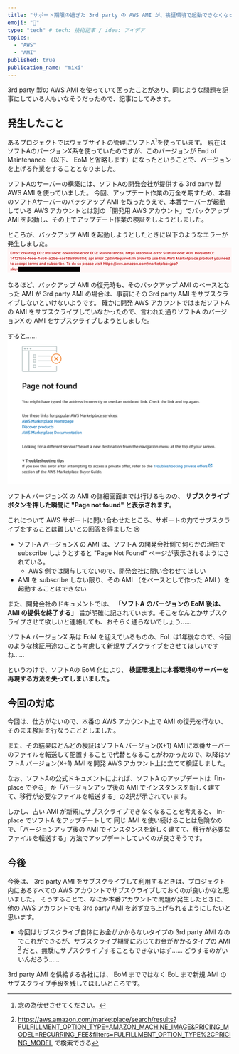 ```yaml
---
title: "サポート期限の過ぎた 3rd party の AWS AMI が、検証環境で起動できなくなって困った話"
emoji: "🚨"
type: "tech" # tech: 技術記事 / idea: アイデア
topics: 
  - "AWS"
  - "AMI"
published: true
publication_name: "mixi"
---
```


3rd party 製の AWS AMI を使っていて困ったことがあり、同じような問題を記事にしている人もいなそうだったので、記事にしてみます。


## 発生したこと

あるプロジェクトではウェブサイトの管理にソフトA[^1]を使っています。
現在はソフトAのバージョンX系を使っていたのですが、このバージョンが End of Maintenance （以下、 EoM と省略します）になったということで、バージョンを上げる作業をすることとなりました。

[^1]:念の為伏せさせてください。

ソフトAのサーバーの構築には、ソフトAの開発会社が提供する 3rd party 製 AWS AMI を使っていました。
今回、アップデート作業の万全を期すため、本番のソフトAサーバーのバックアップ AMI を取ったうえで、本番サーバーが起動している AWS アカウントとは別の「開発用 AWS アカウント」でバックアップ AMI を起動し、その上でアップデート作業の検証をしようとしました。

ところが、バックアップ AMI を起動しようとしたときに以下のようなエラーが発生しました。
![](/images/aws-third-party-ami-eom-issue/1.png)

なるほど、バックアップ AMI の復元時も、そのバックアップ AMI のベースとなった AMI が 3rd party AMI の場合は、事前にその 3rd party AMI をサブスクライブしないといけないようです。
確かに開発 AWS アカウントではまだソフトA の AMI をサブスクライブしていなかったので、言われた通りソフトA のバージョンX の AMI をサブスクライブしようとしました。

すると……
![](/images/aws-third-party-ami-eom-issue/2.png)

ソフトA バージョンX の AMI の詳細画面までは行けるものの、 **サブスクライブボタンを押した瞬間に "Page not found" と表示されます**。

これについて AWS サポートに問い合わせたところ、サポートの力でサブスクライブをすることは難しいとの回答を得ました :cry: 
- ソフトA バージョンX の AMI は、ソフトA の開発会社側で何らかの理由で subscribe しようとすると "Page Not Found" ページが表示されるようにされている。
    - AWS 側では関与してないので、開発会社に問い合わせてほしい
- AMI を subscribe しない限り、その AMI （をベースとして作った AMI ）を起動することはできない

また、開発会社のドキュメントでは、 **「ソフトA のバージョンの EoM 後は、 AMI の提供を終了する」** 旨が明確に記されています。そこをなんとかサブスクライブさせて欲しいと連絡しても、おそらく通らないでしょう……

ソフトA バージョンX 系は EoM を迎えているものの、EoL は1年後なので、今回のような検証用途のことも考慮して新規サブスクライブをさせてほしいですね……

というわけで、ソフトAの EoM 化により、 **検証環境上に本番環境のサーバーを再現する方法を失ってしまいました。**

## 今回の対応

今回は、仕方がないので、本番の AWS アカウント上で AMI の復元を行ない、そのまま検証を行なうこととしました。

また、その結果ほとんどの検証はソフトA バージョン(X+1) AMI に本番サーバーのファイルを転送して配置することで代替となることがわかったので、以降はソフトA バージョン(X+1) AMI を開発 AWS アカウント上に立てて検証しました。


なお、ソフトAの公式ドキュメントによれば、ソフトA のアップデートは「in-place でやる」か「バージョンアップ後の AMI でインスタンスを新しく建てて、移行が必要なファイルを転送する」の2択が示されています。

しかし、古い AMI が新規にサブスクライブできなくなることを考えると、 in-place でソフトA をアップデートして 同じ AMI を使い続けることは危険なので、「バージョンアップ後の AMI でインスタンスを新しく建てて、移行が必要なファイルを転送する」方法でアップデートしていくのが良さそうです。

## 今後
今後は、 3rd party AMI をサブスクライブして利用するときは、プロジェクト内にあるすべての AWS アカウントでサブスクライブしておくのが良いかなと思いました。
そうすることで、なにか本番アカウントで問題が発生したときに、他の AWS アカウントでも 3rd party AMI を必ず立ち上げられるようにしたいと思います。
- 今回はサブスクライブ自体にお金がかからないタイプの 3rd party AMI なのでこれができるが、サブスクライブ期間に応じてお金がかかるタイプの AMI [^2] だと、無駄にサブスクライブすることもできないはず…… どうするのがいいんだろう……

3rd party AMI を供給する各社には、 EoM までではなく EoL まで新規 AMI のサブスクライブ手段を残してほしいところです。


[^2]: https://aws.amazon.com/marketplace/search/results?FULFILLMENT_OPTION_TYPE=AMAZON_MACHINE_IMAGE&PRICING_MODEL=RECURRING_FEE&filters=FULFILLMENT_OPTION_TYPE%2CPRICING_MODEL で検索できる

